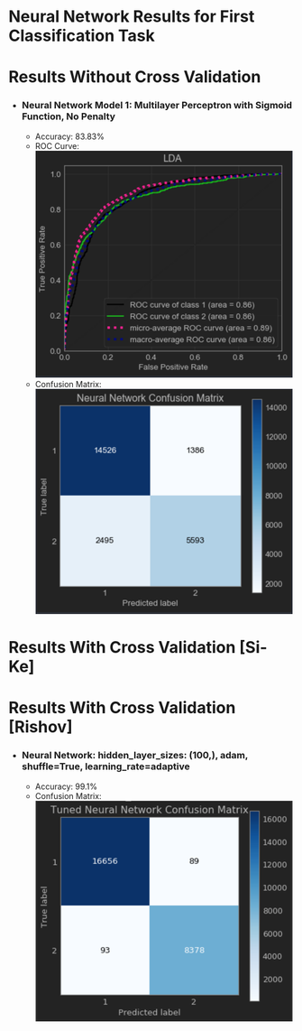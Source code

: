 # Neural Network Results for First Classification Task

# Results Without Cross Validation

- ### Neural Network Model 1: Multilayer Perceptron with Sigmoid Function, No Penalty
  - Accuracy: 83.83%
  - ROC Curve: ![](../../../../images/lda/shrinked-lda-roc-curve.png)
  - Confusion Matrix: ![](../../../../images/neural-network/mlp-test-confusion-matrix.png)

# Results With Cross Validation [Si-Ke]


# Results With Cross Validation [Rishov]

- ### Neural Network: hidden_layer_sizes: (100,), adam, shuffle=True, learning_rate=adaptive
  - Accuracy: 99.1%
  - Confusion Matrix: ![](../../../../images/neural-network/intrasub-backup-confusion-matrix.png)
